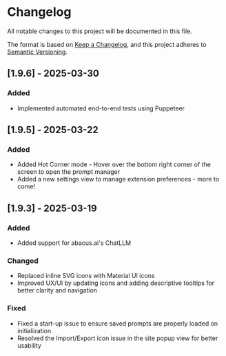 # Changelog

All notable changes to this project will be documented in this file.

The format is based on [Keep a Changelog],
and this project adheres to [Semantic Versioning].

## [1.9.6] - 2025-03-30

### Added

- Implemented automated end-to-end tests using Puppeteer

## [1.9.5] - 2025-03-22

### Added

- Added Hot Corner mode - Hover over the bottom right corner of the screen to open the prompt manager
- Added a new settings view to manage extension preferences - more to come!

## [1.9.3] - 2025-03-19

### Added

- Added support for abacus.ai's ChatLLM

### Changed

- Replaced inline SVG icons with Material UI icons
- Improved UX/UI by updating icons and adding descriptive tooltips for better clarity and navigation

### Fixed

- Fixed a start-up issue to ensure saved prompts are properly loaded on initialization
- Resolved the Import/Export icon issue in the site popup view for better usability

<!-- Links -->

[keep a changelog]: https://keepachangelog.com/en/1.0.0/
[semantic versioning]: https://semver.org/spec/v2.0.0.html

<!-- Versions -->

[unreleased]: https://github.com/Author/Repository/compare/v0.0.2...HEAD
[0.0.2]: https://github.com/Author/Repository/compare/v0.0.1...v0.0.2
[0.0.1]: https://github.com/Author/Repository/releases/tag/v0.0.1
